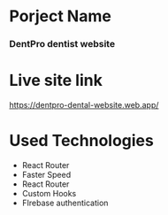 # Porject Name

<h3>DentPro dentist website</h3>

# Live site link

<a>https://dentpro-dental-website.web.app/</a>

# Used Technologies

<ul>
<li>React Router</li>
<li>Faster Speed</li>
<li>React Router</li>
<li>Custom Hooks</li>
<li>FIrebase authentication</li>

</ul>
